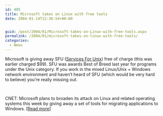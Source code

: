 ```yaml
---
id: 405
title: Microsoft takes on Linux with free tools
date: 2004-01-14T12:36:54+00:00


guid: /post/2004/01/Microsoft-takes-on-Linux-with-free-tools.aspx
permalink: /2004/01/microsoft-takes-on-linux-with-free-tools/
categories:
  - News
---
```

<body xmlns="http://www.w3.org/1999/xhtml">
    <div class="Section1">
        <p class="MsoNormal">
            Microsoft is giving away SFU (<a href="http://www.microsoft.com/windows/sfu/">Services
            For Unix</a>) free of charge (this was earlier charged $99). SFU was awards Best of
            Breed last year for programs under the Unix category. If you work in the mixed Linux/Unix
            + Windows network environment and haven&rsquo;t heard of SFU (which would be very
            hard to believe) you&rsquo;re really missing out.
        </p>
        <p class="MsoNormal">
            &#160;
        </p>
        <p class="MsoNormal">
            CNET: Microsoft plans to broaden its attack on Linux and related operating systems
            this week by giving away a set of tools for migrating applications to Windows. [<a href="http://news.com.com/2100-1016-5140237.html?part=dht&amp;tag=ntop">Read
            more</a>]
        </p>
    </div>
</body>